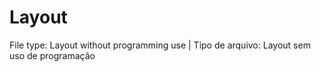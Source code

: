 # Layout
File type: Layout without programming use | Tipo de arquivo: Layout sem uso de programação
